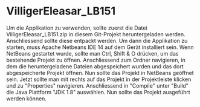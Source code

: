 # VilligerEleasar_LB151
Um die Applikation zu verwenden, sollte zuerst die Datei VilligerEleasar_LB151.zip in diesem Git-Projekt heruntergeladen werden. Anschliessend sollte diese entpackt werden. Um dann die Applikation zu starten, muss Apache Netbeans IDE 14 auf dem Gerät installiert sein. Wenn NetBeans gestartet wurde, sollte man Ctrl, Shift & O drücken, um das bestehende Projekt zu öffnen. Anschliessend zum Ordner navigieren, in dem die heruntergeladene Dateien abgespeichert wurden und das dort abgespeicherte Projekt öffnen. Nun sollte das Projekt in NetBeans geöffnet sein. Jetzt sollte man mit rechts auf das Projekt in der Projektleiste klicken und zu "Properties" navigieren. Anschliessend in "Compile" unter "Build" die Java Plattform "JDK 1.8" auswählen. Nun sollte das Projekt ausgeführt werden können.
